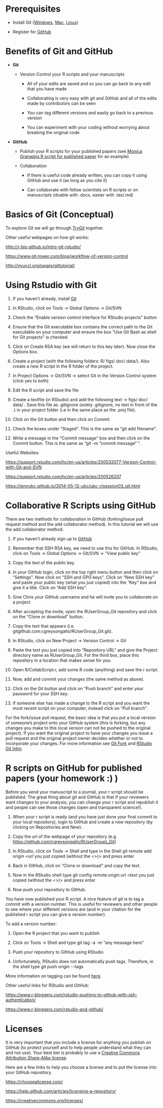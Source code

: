 Prerequisites
=============

-   Install Git ([Windows](https://git-scm.com/download/win),
    [Mac](https://git-scm.com/download/mac),
    [Linux](https://git-scm.com/download/linux))

-   Register for [GitHub](https://github.com/join?source=header-home)

Benefits of Git and GitHub
==========================

-   **Git**

    -   Version Control your R scripts and your manuscripts

        -   All of your edits are saved and so you can go back to any
            edit that you have made

        -   Collaborating is very easy with git and GitHub and all of
            the edits made by contributors can be seen

        -   You can tag different versions and easily go back to a
            previous version

        -   You can experiment with your coding without worrying about
            breaking the original code

-   **GitHub**

    -   Publish your R scripts for your published papers (see [Monica
        Granados R script for published
        paper](https://github.com/Monsauce/Food-web-modules-and-individual-growth-rate)
        for an example)

    -   Collaboration

        -   If there is useful code already written, you can copy it
            using GitHub and use it (as long as you cite it)

        -   Can collaborate with fellow scientists on R scripts or on
            manuscripts (doable with .docx, easier with .tex/.md)

Basics of Git (Conceptual)
==========================

To explore Git we will go through
[TryGit](https://try.github.io/levels/1/challenges/1) together.

Other useful webpages on how git works:

<http://r-bio.github.io/intro-git-rstudio/>

<https://www.git-tower.com/blog/workflow-of-version-control>

<http://nyuccl.org/pages/gittutorial/>

Using Rstudio with Git
======================

1.  If you haven’t already, install [Git](https://git-scm.com/download/)

2.  In RStudio, click on Tools -> Global Options
    -> Git/SVN

3.  Check the “Enable version control interface for RStudio projects"
    button

4.  Ensure that the Git executable box contains the correct path to the
    Git executable on your computer and ensure the box “Use Git Bash as
    shell for Git projects" is checked.

5.  Click on Create RSA key (we will return to this key later). Now
    close the Options box.

6.  Create a project (with the following folders: R/ figs/ doc/ data/).
    Also create a new R script in the R folder of the project.

7.  In Project Options -> Git/SVN -> select Git in
    the Version Control system (click yes to both)

8.  Edit the R script and save the file

9.  Create a textfile (in RStudio) and add the following text
    -> figs/ doc/ data/ . Save this file as .gitignore
    (solely .gitignore, no text in front of the .) in your project
    folder (i.e in the same place as the .proj file).

10. Click on the Git button and then click on Commit

11. Check the boxes under “Staged". This is the same as “git add
    filename".

12. Write a message in the “Commit message" box and then click on the
    Commit button. This is the same as “git -m “commit message“ ”.

Useful Websites:

<https://support.rstudio.com/hc/en-us/articles/200532077-Version-Control-with-Git-and-SVN>

<https://support.rstudio.com/hc/en-us/articles/200526207>

<https://jennybc.github.io/2014-05-12-ubc/ubc-r/session03_git.html>

Collaborative R Scripts using GitHub
====================================

There are two methods for collaboration in GitHub (forking/issue pull
request method and the add collaborator method). In this tutorial we
will use the add collaborator method.

1.  If you haven’t already sign up to
    [GitHub](https://github.com/join?source=header-home)

2.  Remember that SSH RSA key, we need to use this for GitHub. In
    RStudio, click on Tools -> Global Options ->
    Git/SVN -> “View public key”

3.  Copy the text of the public key.

4.  In your GitHub login, click on the top right menu button and then
    click on “Settings". Now click on “SSH and GPG keys". Click on “New
    SSH key" and paste your public key (what you just copied) into the
    “Key" box and give it a title. Click on “Add SSH key".

5.  Give Chris your GitHub username and he will invite you to
    collaborate on a project

6.  After accepting the invite, open the RUserGroup\_Git repository and
    click on the “Clone or download" button.

7.  Copy the text that appears (i.e.
    gitgithub.com:cgreysongaito/RUserGroup\_Git.git).

8.  In RStudio, click on New Project -> Version Control
    -> Git

9.  Paste the text you just copied into “Repository URL" and give the
    Project directory name as RUserGroup\_Git. For the third box, place
    this repository in a location that makes sense for you.

10. Open R/CollabScript.r, add some R code (anything) and save the r
    script.

11. Now, add and commit your changes (the same method as above).

12. Click on the Git button and click on “Push branch" and enter your
    password for your SSH key.

13. If someone else has made a change to the R script and you want the
    most recent script on your computer, instead click on “Pull branch".

For the fork/issue pull request, the basic idea is that you put a local
version of someone’s project onto your GitHub system (this is forking,
but any changes you make to this local version can not be pushed to the
original project). If you want the original project to have your changes
you issue a pull request and the original project owner decides whether
or not to incorporate your changes. For more information see [Git
Fork](https://help.github.com/articles/fork-a-repo/) and [RStudio Git
Intro](http://r-bio.github.io/intro-git-rstudio/).

R scripts on GitHub for published papers (your homework :) )
============================================================

Before you send your manuscript to a journal, your r script should be
published. The great thing about git and GitHub is that if your
reviewers want changes to your analysis, you can change your r script
and republish it and people can see those changes (open and transparent
science!).

1.  When your r script is ready (and you have just done your final
    commit to your local repository), login to GitHub and create a new
    repository (by clicking on Repositories and New).

2.  Copy the url of the webpage of your repository (e.g
    https://github.com/cgreysongaito/RUserGroup\_Git)

3.  In RStudio, click on Tools -> Shell and type in the Shell
    git remote add origin <url you just copied (without the <>)>
    and press enter

4.  Back in GitHub, click on “Clone or download" and copy the text.

5.  Now in the RStudio shell type git config remote.origin.url <text
    you just copied (without the <>)> and press enter

6.  Now push your repository to GitHub.

You have now published your R script. A nice feature of git is to tag a
commit with a version number. This is useful for reviewers and other
people to see where your different versions are (and in your citation
for the published r script you can give a version number).

To add a version number:

1.  Open the R project that you want to publish

2.  Click on Tools -> Shell and type git tag -a <version
    number here> -m “any message here"

3.  Push your repository to GitHub using RStudio

4.  Unfortunately, RStudio does not automatically push tags. Therefore,
    in the shell type git push origin --tags

More information on tagging can be found
[here](https://git-scm.com/book/en/v2/Git-Basics-Tagging).

Other useful links for RStudio and GitHub:

<https://www.r-bloggers.com/rstudio-pushing-to-github-with-ssh-authentication/>

<https://www.r-bloggers.com/rstudio-and-github/>

Licenses
========

It is very important that you include a license for anything you publish
on GitHub (to protect yourself and to help people understand what they
can and not use). Your best bet is probably to use a [Creative Commons
Attribution Share-Alike
license](https://creativecommons.org/licenses/by-sa/3.0/deed.en).

Here are a few links to help you choose a license and to put the license
into your GitHub repository.

<https://choosealicense.com/>

<https://help.github.com/articles/licensing-a-repository/>

<https://creativecommons.org/licenses/>
